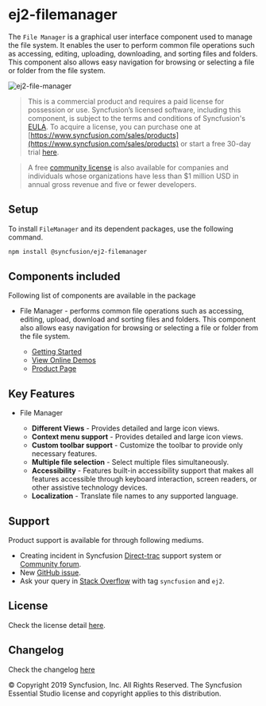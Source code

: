 # ej2-filemanager

The `File Manager` is a graphical user interface component used to manage the file system. It enables the user to perform common file operations such as accessing, editing, uploading, downloading, and sorting files and folders. This component also allows easy navigation for browsing or selecting a file or folder from the file system.

![ej2-file-manager](https://ej2.syncfusion.com/products/images/file-manager/readme.gif)

> This is a commercial product and requires a paid license for possession or use. Syncfusion’s licensed software, including this component, is subject to the terms and conditions of Syncfusion's [EULA](https://www.syncfusion.com/eula/es/). To acquire a license, you can purchase one at [https://www.syncfusion.com/sales/products](https://www.syncfusion.com/sales/products) or start a free 30-day trial [here](https://www.syncfusion.com/account/manage-trials/start-trials).

> A free [community license](https://www.syncfusion.com/products/communitylicense) is also available for companies and individuals whose organizations have less than $1 million USD in annual gross revenue and five or fewer developers.

## Setup

To install `FileManager` and its dependent packages, use the following command.

```sh
npm install @syncfusion/ej2-filemanager
```

## Components included

Following list of components are available in the package

* File Manager - performs common file operations such as accessing, editing, upload, download and sorting files and folders. This component also allows easy navigation for browsing or selecting a file or folder from the file system.

  * [Getting Started](https://ej2.syncfusion.com/documentation/file-manager/getting-started.html?lang=typescript&utm_source=npm&utm_campaign=treeview)
  * [View Online Demos](https://ej2.syncfusion.com/demos/?utm_source=npm&utm_campaign=file-manager#/material/file-manager/default.html)
  * [Product Page](https://www.syncfusion.com/products/javascript/file-manager)


## Key Features

* File Manager
 
   * **Different Views** - Provides detailed and large icon views.
   * **Context menu support** - Provides detailed and large icon views.
   * **Custom toolbar support** - Customize the toolbar to provide only necessary features.
   * **Multiple file selection** - Select multiple files simultaneously.
   * **Accessibility** - Features built-in accessibility support that makes all features accessible through keyboard interaction, screen readers, or other assistive technology devices.
   * **Localization** - Translate file names to any supported language.

## Support

Product support is available for through following mediums.

* Creating incident in Syncfusion [Direct-trac](https://www.syncfusion.com/support/directtrac/incidents?utm_source=npm&utm_campaign=filemanager) support system or [Community forum](https://www.syncfusion.com/forums/essential-js2?utm_source=npm&utm_campaign=filemanager).
* New [GitHub issue](https://github.com/syncfusion/ej2-filemanager/issues/new).
* Ask your query in [Stack Overflow](https://stackoverflow.com/?utm_source=npm&utm_campaign=filemanager) with tag `syncfusion` and `ej2`.

## License

Check the license detail [here](https://github.com/syncfusion/ej2-filemanager/blob/master/license?utm_source=npm&utm_campaign=filemanager).

## Changelog

Check the changelog [here](https://github.com/syncfusion/ej2-filemanager/blob/master/CHANGELOG.md?utm_source=npm&utm_campaign=filemanager)

© Copyright 2019 Syncfusion, Inc. All Rights Reserved. The Syncfusion Essential Studio license and copyright applies to this distribution.